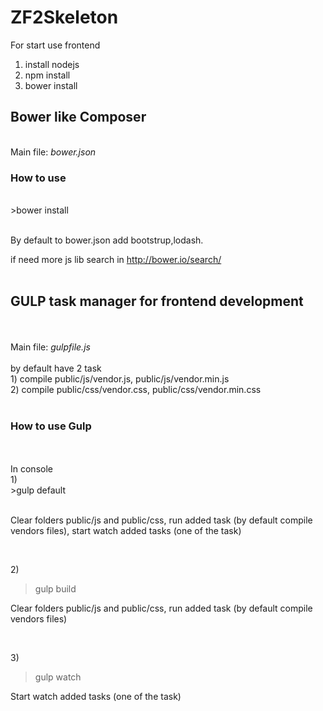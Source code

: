 ZF2Skeleton
===========
For start use frontend

1) install nodejs<br/>
2) npm install<br/>
3) bower install<br/>

<h2>Bower like Composer</h2>
<br/>
Main file: <i>bower.json</i><br/>

<h3>How to use</h3>
<br/>
>bower install <package><br/>
<br/>
<p>By default to bower.json add bootstrup,lodash.</p>

if need more js lib search in http://bower.io/search/<br/>
<br/>
<h2>GULP task manager for frontend development</h2><br/>
<br/>
Main file: <i>gulpfile.js</i><br/>
<br/>
by default have 2 task
<br/>
1) compile public/js/vendor.js, public/js/vendor.min.js<br/>
2) compile public/css/vendor.css, public/css/vendor.min.css<br/>
<br/>
<h3>How to use Gulp</h3><br/>
<br/>
In console<br/>
1)<br/>
>gulp default<br/>

<br/>
<p>Clear folders public/js and public/css, run added task (by default compile vendors files), start watch added tasks (one of the task)</p><br/>

2)<br/>
>gulp build
<p>Clear folders public/js and public/css, run added task (by default compile vendors files)</p><br/>

3)<br/>
>gulp watch<br/>
<p>Start watch added tasks (one of the task)</p><br/>


